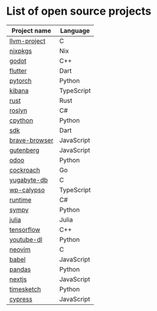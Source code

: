 # List of open source projects


| Project name                                                                                             | Language |
|----------------------|---------------------------------------------------------------------|
| [llvm-project](https://github.com/llvm/llvm-project)                                                 | C                    |                                                                     |
| [nixpkgs](https://github.com/nixos/nixpkgs)                           | Nix                  
| [godot](https://github.com/godotengine/godot)                           | C++
| [flutter](https://github.com/flutter/flutter)                           | Dart
| [pytorch](https://github.com/pytorch/pytorch)                           | Python  
| [kibana](https://github.com/elasticsearch/kibana)                           | TypeScript  
| [rust](https://github.com/mozilla/rust)                           | Rust
| [roslyn](https://github.com/dotnet/roslyn)                           | C#  
| [cpython](https://github.com/python/cpython)                           | Python  
| [sdk](https://github.com/dart-lang/sdk)                           | Dart  
| [brave-browser](https://github.com/brave/brave-browser)                           | JavaScript  
| [gutenberg](https://github.com/wordpress/gutenberg)                           | JavaScript 
| [odoo](https://github.com/odoo/odoo)                           | Python 
| [cockroach](https://github.com/cockroachdb/cockroach)                           | Go 
| [yugabyte-db](https://github.com/yugabyte/yugabyte-db)                           | C 
| [wp-calypso](https://github.com/automattic/wp-calypso)                           | TypeScript 
| [runtime](https://github.com/dotnet/runtime)                           | C# 
| [sympy](https://github.com/sympy/sympy)                           | Python 
| [julia](https://github.com/julialang/julia)                           | Julia 
| [tensorflow](https://github.com/tensorflow/tensorflow)                           | C++ 
| [youtube-dl](https://github.com/ytdl-org/youtube-dl)                           | Python 
| [neovim](https://github.com/neovim/neovim)                           | C 
| [babel](https://github.com/sympy/sympy)                           | JavaScript 
| [pandas](https://github.com/pandas-dev/pandas)                           | Python 
| [nextjs](https://github.com/sympy/sympy)                           | JavaScript 
| [timesketch](https://github.com/sympy/sympy](https://github.com/google/timesketch))                           | Python 
| [cypress](https://github.com/cypress-io/cypress)                           | JavaScript 

